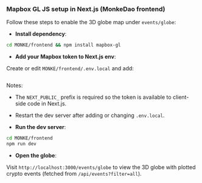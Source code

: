 ### Mapbox GL JS setup in Next.js (MonkeDao frontend)

Follow these steps to enable the 3D globe map under `events/globe`:

- **Install dependency**:

```bash
cd MONKE/frontend && npm install mapbox-gl
```

- **Add your Mapbox token to Next.js env**:

Create or edit `MONKE/frontend/.env.local` and add:

```bash

```

Notes:
- The `NEXT_PUBLIC_` prefix is required so the token is available to client-side code in Next.js.
- Restart the dev server after adding or changing `.env.local`.

- **Run the dev server**:

```bash
cd MONKE/frontend
npm run dev
```

- **Open the globe**:

Visit `http://localhost:3000/events/globe` to view the 3D globe with plotted crypto events (fetched from `/api/events?filter=all`).


